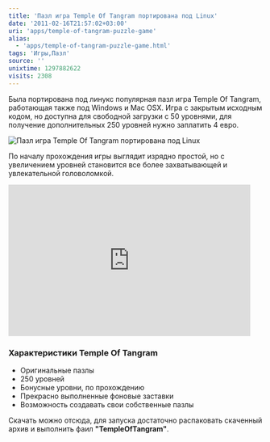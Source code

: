 ```yaml
---
title: 'Пазл игра Temple Of Tangram портирована под Linux'
date: '2011-02-16T21:57:02+03:00'
uri: 'apps/temple-of-tangram-puzzle-game'
alias: 
  - 'apps/temple-of-tangram-puzzle-game.html'
tags: 'Игры,Пазл'
source: ''
unixtime: 1297882622
visits: 2308
---
```

Была портирована под линукс популярная пазл игра Temple Of Tangram, работающая также под Windows и Mac OSX. Игра с закрытым исходным кодом, но доступна для свободной загрузки с 50 уровнями, для получение дополнительных 250 уровней нужно заплатить 4 евро.

![Пазл игра Temple Of Tangram портирована под Linux](img/2011/02/16/21-00/02.jpg)

По началу прохождения игры выглядит изрядно простой, но с увеличением уровней становится все более захватывающей и увлекательной головоломкой.

<iframe title="YouTube video player" width="480" height="300" src="https://www.youtube.com/embed/HpvJiEcniWs" frameborder="0" allowfullscreen=""></iframe>

### Характеристики Temple Of Tangram

*   Оригинальные пазлы
*   250 уровней
*   Бонусные уровни, по прохождению
*   Прекрасно выполненные фоновые заставки
*   Возможность создавать свои собственные пазлы

Скачать можно отсюда, для запуска достаточно распаковать скаченный архив и выполнить фаил **"TempleOfTangram"**.
